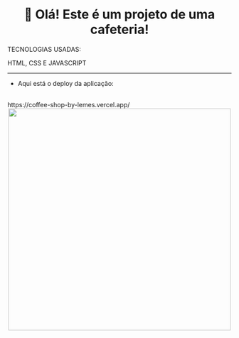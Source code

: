 <div align="center">
  <h1>👋 Olá! Este é um projeto de uma cafeteria!</h1>  
</div>

<div>
  <p>TECNOLOGIAS USADAS:</p>
  <p>HTML, CSS E JAVASCRIPT</p>
</div>
<hr>

* Aqui está o deploy da aplicação:
 <br>
  https://coffee-shop-by-lemes.vercel.app/

<div align="center">
  <img src="" width="500px" />
</div>
